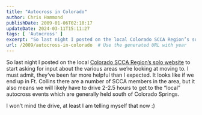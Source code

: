 ```yaml
---
title: "Autocross in Colorado"
author: Chris Hammond
publishDate: 2009-01-06T02:10:17
updateDate: 2024-03-11T15:11:27
tags: [ 'Autocross' ]
excerpt: "So last night I posted on the local Colorado SCCA Region’s solo website to start asking for input about the various areas we’re looking at moving to. I must admit, they’ve been far more helpful than I expected. It looks like if we end up in Ft. Collins there are a number of SCCA members in the area, but it also means we will likely have to drive 2-2.5 hours to get to the “local” autocross events which are generally held south of Colorado Springs.  I won’t mind the drive, at least I am telling myself that now :) "
url: /2009/autocross-in-colorado  # Use the generated URL with year
---
```

<p>So last night I posted on the local <a href="https://www.rmsolo.org/" target="_blank">Colorado SCCA Region’s solo website</a> to start asking for input about the various areas we’re looking at moving to. I must admit, they’ve been far more helpful than I expected. It looks like if we end up in Ft. Collins there are a number of SCCA members in the area, but it also means we will likely have to drive 2-2.5 hours to get to the “local” autocross events which are generally held south of Colorado Springs.</p>  <p>I won’t mind the drive, at least I am telling myself that now :) </p>
